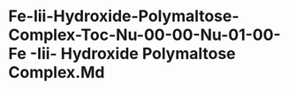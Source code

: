 # Fe-Iii-Hydroxide-Polymaltose-Complex-Toc-Nu-00-00-Nu-01-00-Fe -Iii- Hydroxide Polymaltose Complex.Md

